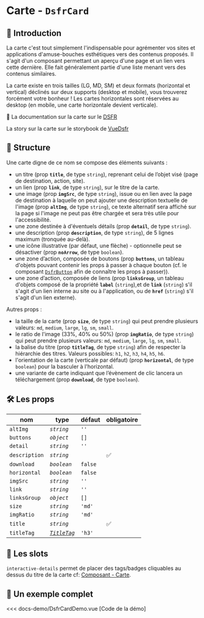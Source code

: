 # Carte - `DsfrCard`

## 🌟 Introduction

La carte c'est tout simplement l'indispensable pour agrémenter vos sites et applications d'amuse-bouches esthétiques vers des contenus proposés. Il s'agit d'un composant permettant un aperçu d'une page et un lien vers cette dernière. Elle fait généralement partie d'une liste menant vers des contenus similaires.

La carte existe en trois tailles (LG, MD, SM) et deux formats (horizontal et vertical) déclinés sur deux supports (desktop et mobile), vous trouverez forcément votre bonheur ! Les cartes horizontales sont réservées au desktop (en mobile, une carte horizontale devient verticale).

🏅 La documentation sur la carte sur le [DSFR](https://www.systeme-de-design.gouv.fr/elements-d-interface/composants/carte)

<VIcon name="vi-file-type-storybook" /> La story sur la carte sur le storybook de [VueDsfr](https://vue-dsfr.netlify.app/?path=/docs/composants-dsfrcard--docs)

## 📐 Structure

Une carte digne de ce nom se compose des éléments suivants :

- un titre (prop **`title`**, de type `string`), reprenant celui de l’objet visé (page de destination, action, site).
- un lien (prop **`link`**, de type `string`), sur le titre de la carte.
- une image (prop **`imgSrc`**, de type `string`), issue ou en lien avec la page de destination à laquelle on peut ajouter une description textuelle de l'image (prop **`altImg`**, de type `string`), ce texte alternatif sera affiché sur la page si l'image ne peut pas être chargée et sera très utile pour l'accessibilité.
- une zone destinée à d'éventuels détails (prop **`detail`**, de type `string`).
- une description (prop **`description`**, de type `string`), de 5 lignes maximum (tronquée au-delà).
- une icône illustrative (par défaut, une flèche) - optionnelle peut se désactiver (prop **`noArrow`**, de type `boolean`).
- une zone d’action, composée de boutons (prop **`buttons`**, un tableau d'objets pouvant contenir les props à passer à chaque bouton (cf. le composant [`DsfrButton`](/composants/DsfrButton) afin de connaître les props à passer)).
- une zone d’action, composée de liens (prop **`linksGroup`**, un tableau d'objets composé de la propriété **`label`** (`string`),et de **`link`** (`string`) s'il s'agit d'un lien interne au site ou à l'application, ou de **`href`** (`string`) s'il s'agit d'un lien externe).

Autres props :

- la taille de la carte (prop **`size`**, de type `string`) qui peut prendre plusieurs valeurs: `md`, `medium`, `large`, `lg`, `sm`, `small`.
- le ratio de l'image (33%, 40% ou 50%) (prop **`imgRatio`**, de type `string`) qui peut prendre plusieurs valeurs: `md`, `medium`, `large`, `lg`, `sm`, `small`.
- la balise du titre (prop **`titleTag`**, de type `string`) afin de respecter la hiérarchie des titres. Valeurs possibles: `h1`, `h2`, `h3`, `h4`, `h5`, `h6`.
- l'orientation de la carte (verticale par défaut) (prop **`horizontal`**, de type `boolean`) pour la basculer à l'horizontal.
- une variante de carte indiquant que l’évènement de clic lancera un téléchargement (prop **`download`**, de type `boolean`).

## 🛠️ Les props

|  nom                   |   type      |  défaut         | obligatoire        |
| ---------------------- | ---------   | --------------- | ------------------ |
| `altImg`               | *`string`*  | `''`            |                    |
| `buttons`              | *`object`*  | `[]`            |                    |
| `detail`               | *`string`*  | `''`            |                    |
| `description`          | *`string`*  |                 | ✅                 |
| `download`             | *`boolean`* | `false`         |                    |
| `horizontal`           | *`boolean`* | `false`         |                    |
| `imgSrc`               | *`string`*  | `''`            |                    |
| `link`                 | *`string`*  | `''`            |                    |
| `linksGroup`           | *`object`*  | `[]`            |                    |
| `size`                 | *`string`*  | `'md'`          |                    |
| `imgRatio`             | *`string`*  | `'md'`          |                    |
| `title`                | *`string`*  |                 | ✅                 |
| `titleTag`             | [*`TitleTag`*](/docs/types.md#title-tag "'h1' \| 'h2' \| 'h3' \| 'h4' \| 'h5' \| 'h6'") | `'h3'`          |          |

## 🧩 Les slots

`interactive-details` permet de placer des tags/badges cliquables au dessus du titre de la carte cf: [Composant - Carte](https://www.systeme-de-design.gouv.fr/elements-d-interface/composants/carte/).

## 📝 Un exemple complet

<Story data-title="Démo" min-h="530px">
  <DsfrCardDemo />
</Story>

<<< docs-demo/DsfrCardDemo.vue [Code de la démo]

<script setup lang="ts">
import DsfrCardDemo from './docs-demo/DsfrCardDemo.vue'
</script>
